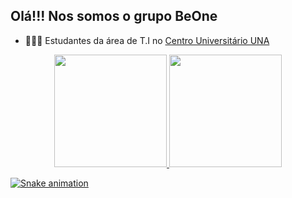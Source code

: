 ## Olá!!! Nos somos o grupo BeOne

- 🎒👨‍🎓 Estudantes da área de T.I no [Centro Universitário UNA](una.br)

<div align="center">
  <a href="https://github.com/BeOneSix">
  <img height="180em" src="https://github-readme-stats.vercel.app/api?username=BeOneSix&show_icons=true&theme=tokyonight&include_all_commits=true&count_private=true"/>
  <img height="180em" src="https://github-readme-stats.vercel.app/api/top-langs/?username=BeOneSix&layout=compact&langs_count=7&theme=tokyonight"/>
</div>
 
  ![Snake animation](https://github.com/BeOneSix/BeOneSix/blob/output/github-contribution-grid-snake.svg)
 
</div>  
